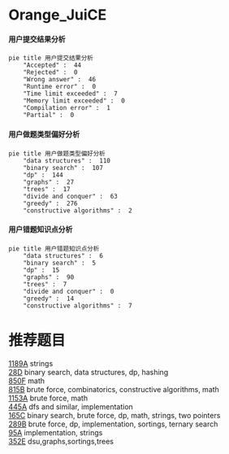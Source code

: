# Orange_JuiCE

<!-- tabs:start -->



#### **用户提交结果分析**

```mermaid
pie title 用户提交结果分析
    "Accepted" :  44
    "Rejected" :  0
    "Wrong answer" :  46
    "Runtime error" :  0
    "Time limit exceeded" :  7
    "Memory limit exceeded" :  0
    "Compilation error" :  1
    "Partial" :  0
```

#### **用户做题类型偏好分析**

```mermaid
pie title 用户做题类型偏好分析
    "data structures" :  110
    "binary search" :  107
    "dp" :  144
    "graphs" :  27
    "trees" :  17
    "divide and conquer" :  63
    "greedy" :  276
    "constructive algorithms" :  2
```
#### **用户错题知识点分析**

```mermaid
pie title 用户错题知识点分析
    "data structures" :  6
    "binary search" :  5
    "dp" :  15
    "graphs" :  90
    "trees" :  7
    "divide and conquer" :  0
    "greedy" :  14
    "constructive algorithms" :  7
```



<!-- tabs:end -->
# 推荐题目
[1189A](https://codeforces.com/contest/1189/problem/A)		strings		  
[28D](https://codeforces.com/contest/28/problem/D)		binary search,
                        data structures,
                        dp,
                        hashing		  
[850F](https://codeforces.com/contest/850/problem/F)		math		  
[815B](https://codeforces.com/contest/815/problem/B)		brute force,
                        combinatorics,
                        constructive algorithms,
                        math		  
[1153A](https://codeforces.com/contest/1153/problem/A)		brute force,
                        math		  
[445A](https://codeforces.com/contest/445/problem/A)		dfs and similar,
                        implementation		  
[165C](https://codeforces.com/contest/165/problem/C)		binary search,
                        brute force,
                        dp,
                        math,
                        strings,
                        two pointers		  
[289B](https://codeforces.com/contest/289/problem/B)		brute force,
                        dp,
                        implementation,
                        sortings,
                        ternary search		  
[95A](https://codeforces.com/contest/95/problem/A)		implementation,
                        strings		  
[352E](https://codeforces.com/contest/352/problem/E)		dsu,graphs,sortings,trees		  
